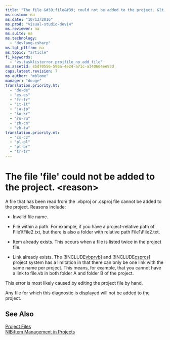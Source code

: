 ```yaml
---
title: "The file &#39;file&#39; could not be added to the project. &lt;reason&gt;"
ms.custom: na
ms.date: "10/13/2016"
ms.prod: "visual-studio-dev14"
ms.reviewer: na
ms.suite: na
ms.technology: 
  - "devlang-csharp"
ms.tgt_pltfrm: na
ms.topic: "article"
f1_keywords: 
  - "vs.tasklisterror.projfile_no_add_file"
ms.assetid: 8bd70556-596a-4e24-a71c-a340604ee93d
caps.latest.revision: 7
ms.author: "mblome"
manager: "douge"
translation.priority.ht: 
  - "de-de"
  - "es-es"
  - "fr-fr"
  - "it-it"
  - "ja-jp"
  - "ko-kr"
  - "ru-ru"
  - "zh-cn"
  - "zh-tw"
translation.priority.mt: 
  - "cs-cz"
  - "pl-pl"
  - "pt-br"
  - "tr-tr"
---
```

# The file &#39;file&#39; could not be added to the project. &lt;reason&gt;
A file that has been read from the .vbproj or .csproj file cannot be added to the project. Reasons include:  
  
-   Invalid file name.  
  
-   File within a path. For example, if you have a project-relative path of File1\File2.txt, but there is also a folder with relative path File1\File2.txt.  
  
-   Item already exists. This occurs when a file is listed twice in the project file.  
  
-   Link already exists. The [!INCLUDE[vbprvb](../codequality/includes/vbprvb_md.md)] and [!INCLUDE[csprcs](../datatools/includes/csprcs_md.md)] project system has a limitation in that there can only be one link with the same name per project. This means, for example, that you cannot have a link to file.vb in both folder A and folder B of the project.  
  
 This error is most likely caused by editing the project file by hand.  
  
 Any file for which this diagnostic is displayed will not be added to the project.  
  
## See Also  
 [Project Files](../Topic/Project%20Files.md)   
 [NIB:Item Management in Projects](assetId:///762e606b-7f44-4b66-97a1-e30a703654a0)